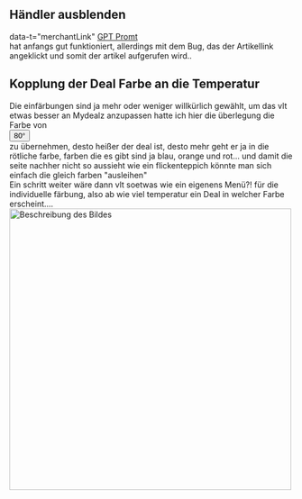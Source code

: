 ## Händler ausblenden  
data-t="merchantLink"
[GPT Promt](https://chatgpt.com/share/676ab329-d0ec-8003-9055-d33b10cfec6e)  
hat anfangs gut funktioniert, allerdings mit dem Bug, das der Artikellink angeklickt und somit der artikel aufgerufen wird..

## Kopplung der Deal Farbe an die Temperatur
Die einfärbungen sind ja mehr oder weniger willkürlich gewählt, um das vlt etwas besser an Mydealz anzupassen hatte ich hier die überlegung die Farbe von   
<button title="Derzeit bewertet mit 80°. Dein Vote verändert die Temperatur!" class="cept-vote-temp vote-temp size--all-m space--l-half-1 vote-temp--warm space--mh-1"><span>80° </span><span class="popover-origin space--b-2"><!----></span></button>  
zu übernehmen, desto heißer der deal ist, desto mehr geht er ja in die rötliche farbe, farben die es gibt sind ja blau, orange und rot... und damit die seite nachher nicht so aussieht wie ein flickenteppich könnte man sich einfach die gleich farben "ausleihen"  
Ein schritt weiter wäre dann vlt soetwas wie ein eigenens Menü?! für die individuelle färbung, also ab wie viel temperatur ein Deal in welcher Farbe erscheint....  
<img src="https://static.mydealz.de/threads/raw/Cx30i/2299700_1/fs/895x577/qt/65/2299700_1.jpg" alt="Beschreibung des Bildes" width="500"/>  

